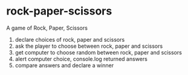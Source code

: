 # rock-paper-scissors
A game of Rock, Paper, Scissors

1. declare choices of rock, paper and scissors
2. ask the player to choose between rock, paper and scissors
3. get computer to choose random between rock, paper and scissors
4. alert computer choice, console.log returned answers
5. compare answers and declare a winner